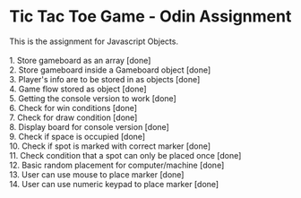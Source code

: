 <h1>Tic Tac Toe Game - Odin Assignment</h1>
This is the assignment for Javascript Objects.<br>
<br>
1. Store gameboard as an array                          [done]<br>
2. Store gameboard inside a Gameboard object            [done]<br>
3. Player's info are to be stored in as objects         [done]<br>
4. Game flow stored as object                           [done]<br>
5. Getting the console version to work                  [done]<br>
6. Check for win conditions                             [done]<br>
7. Check for draw condition                             [done]<br>
8. Display board for console version                    [done]<br>
9. Check if space is occupied                           [done]<br>
10. Check if spot is marked with correct marker         [done]<br>
11. Check condition that a spot can only be placed once [done]<br>
12. Basic random placement for computer/machine         [done]<br>
13. User can use mouse to place marker                  [done]<br>
14. User can use numeric keypad to place marker         [done]<br>
